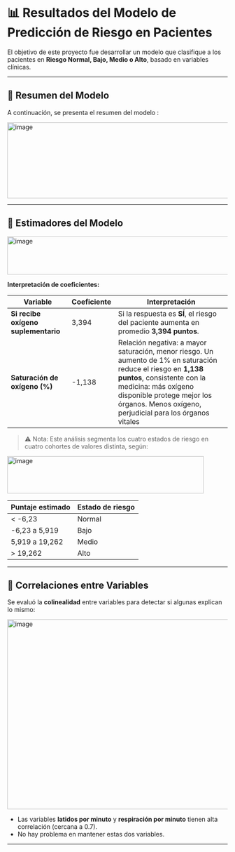 # 📊 Resultados del Modelo de Predicción de Riesgo en Pacientes

El objetivo de este proyecto fue desarrollar un modelo que clasifique a los pacientes en **Riesgo Normal, Bajo, Medio o Alto**, basado en variables clínicas.  


---

## 🔹 Resumen del Modelo

A continuación, se presenta el resumen del modelo :

<img width="532" height="173" alt="image" src="https://github.com/user-attachments/assets/40432118-2454-45a7-9ab8-379bed99bfef" />



---

## 🔹 Estimadores del Modelo

<img width="723" height="87" alt="image" src="https://github.com/user-attachments/assets/120f7579-9d72-4683-81ae-d1a958f7f4b8" />



**Interpretación de coeficientes:**

| Variable | Coeficiente | Interpretación |
|----------|------------|----------------|
| **Si recibe oxígeno suplementario** | 3,394 | Si la respuesta es **SÍ**, el riesgo del paciente aumenta en promedio **3,394 puntos**. |
| **Saturación de oxígeno (%)** | -1,138 | Relación negativa: a mayor saturación, menor riesgo. Un aumento de 1% en saturación reduce el riesgo en **1,138 puntos**, consistente con la medicina: más oxígeno disponible protege mejor los órganos. Menos oxígeno, perjudicial para los órganos vitales |


> ⚠️ Nota: Este análisis segmenta los cuatro estados de riesgo en cuatro cohortes de valores distinta, según:
<img width="449" height="85" alt="image" src="https://github.com/user-attachments/assets/f22dc9f1-5f81-4987-8561-af902913fd80" />

| Puntaje estimado | Estado de riesgo |
|-----------------|----------------|
| < -6,23 | Normal |
| -6,23 a 5,919 | Bajo |
| 5,919 a 19,262 | Medio |
| > 19,262 | Alto |

---

## 🔹 Correlaciones entre Variables

Se evaluó la **colinealidad** entre variables para detectar si algunas explican lo mismo:

<img width="634" height="433" alt="image" src="https://github.com/user-attachments/assets/23adf87f-3090-4174-aad1-9b3fb5ee03e6" />



- Las variables **latidos por minuto** y **respiración por minuto** tienen alta correlación (cercana a 0.7).  
- No hay problema en mantener estas dos variables.

---

